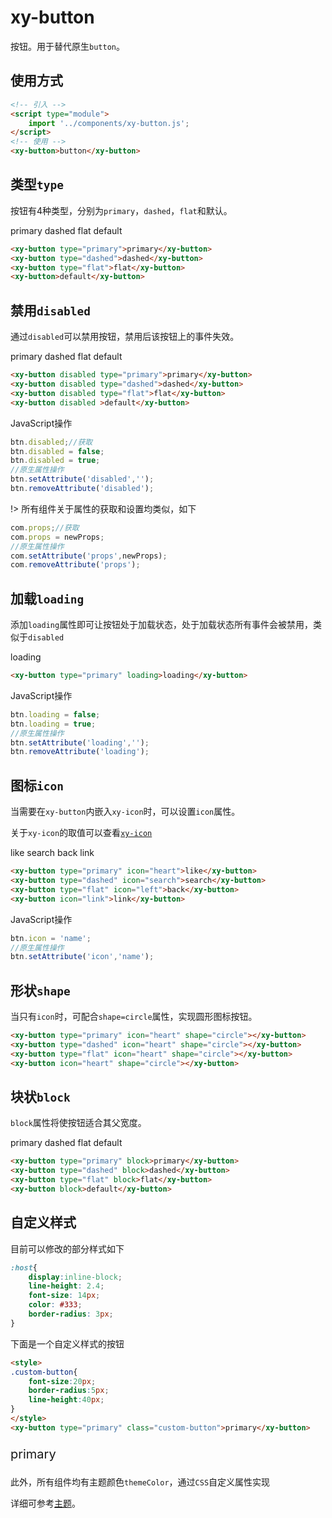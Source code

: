 # xy-button

按钮。用于替代原生`button`。

## 使用方式

```html
<!-- 引入 -->
<script type="module">
    import '../components/xy-button.js';
</script>
<!-- 使用 -->
<xy-button>button</xy-button>
```

## 类型`type`

按钮有4种类型，分别为`primary`，`dashed`，`flat`和默认。

<xy-button type="primary" id="btn">primary</xy-button>
<xy-button type="dashed">dashed</xy-button>
<xy-button type="flat">flat</xy-button>
<xy-button>default</xy-button>

```html
<xy-button type="primary">primary</xy-button>
<xy-button type="dashed">dashed</xy-button>
<xy-button type="flat">flat</xy-button>
<xy-button>default</xy-button>
```

## 禁用`disabled`

通过`disabled`可以禁用按钮，禁用后该按钮上的事件失效。

<xy-button disabled type="primary">primary</xy-button>
<xy-button disabled type="dashed">dashed</xy-button>
<xy-button disabled type="flat">flat</xy-button>
<xy-button disabled >default</xy-button>

```html
<xy-button disabled type="primary">primary</xy-button>
<xy-button disabled type="dashed">dashed</xy-button>
<xy-button disabled type="flat">flat</xy-button>
<xy-button disabled >default</xy-button>
```

JavaScript操作

```js
btn.disabled;//获取
btn.disabled = false;
btn.disabled = true;
//原生属性操作
btn.setAttribute('disabled','');
btn.removeAttribute('disabled');
```

!> 所有组件关于属性的获取和设置均类似，如下

```js
com.props;//获取
com.props = newProps;
//原生属性操作
com.setAttribute('props',newProps);
com.removeAttribute('props');
```

## 加载`loading`

添加`loading`属性即可让按钮处于加载状态，处于加载状态所有事件会被禁用，类似于`disabled`

<xy-button type="primary" loading>loading</xy-button>

```html
<xy-button type="primary" loading>loading</xy-button>
```

JavaScript操作

```js
btn.loading = false;
btn.loading = true;
//原生属性操作
btn.setAttribute('loading','');
btn.removeAttribute('loading');
```

## 图标`icon`

当需要在`xy-button`内嵌入`xy-icon`时，可以设置`icon`属性。

关于`xy-icon`的取值可以查看[`xy-icon`](/xy-icon.md)

<xy-button type="primary" icon="heart">like</xy-button>
<xy-button type="dashed" icon="search">search</xy-button>
<xy-button type="flat" icon="left">back</xy-button>
<xy-button icon="link">link</xy-button>

```html
<xy-button type="primary" icon="heart">like</xy-button>
<xy-button type="dashed" icon="search">search</xy-button>
<xy-button type="flat" icon="left">back</xy-button>
<xy-button icon="link">link</xy-button>
```

JavaScript操作

```js
btn.icon = 'name';
//原生属性操作
btn.setAttribute('icon','name');
```

## 形状`shape`

当只有`icon`时，可配合`shape=circle`属性，实现圆形图标按钮。

<xy-button type="primary" icon="heart" shape="circle"></xy-button>
<xy-button type="dashed" icon="heart" shape="circle"></xy-button>
<xy-button type="flat" icon="heart" shape="circle"></xy-button>
<xy-button icon="heart" shape="circle"></xy-button>

```html
<xy-button type="primary" icon="heart" shape="circle"></xy-button>
<xy-button type="dashed" icon="heart" shape="circle"></xy-button>
<xy-button type="flat" icon="heart" shape="circle"></xy-button>
<xy-button icon="heart" shape="circle"></xy-button>
```

## 块状`block`

`block`属性将使按钮适合其父宽度。

<xy-button type="primary" block>primary</xy-button>
<xy-button type="dashed" block>dashed</xy-button>
<xy-button type="flat" block>flat</xy-button>
<xy-button block>default</xy-button>

```html
<xy-button type="primary" block>primary</xy-button>
<xy-button type="dashed" block>dashed</xy-button>
<xy-button type="flat" block>flat</xy-button>
<xy-button block>default</xy-button>
```

## 自定义样式

目前可以修改的部分样式如下

```css
:host{ 
    display:inline-block; 
    line-height: 2.4; 
    font-size: 14px; 
    color: #333;  
    border-radius: 3px; 
}
```

下面是一个自定义样式的按钮
```html
<style>
.custom-button{
    font-size:20px;
    border-radius:5px;
    line-height:40px;
}
</style>
<xy-button type="primary" class="custom-button">primary</xy-button>
```

<style>
.custom-button{
    font-size:20px;
    border-radius:5px;
    line-height:40px;
}
</style>
<xy-button type="primary" class="custom-button">primary</xy-button>

此外，所有组件均有主题颜色`themeColor`，通过`CSS`自定义属性实现

详细可参考[主题](/themeColor.md)。